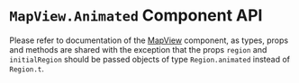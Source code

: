 # `MapView.Animated` Component API

Please refer to documentation of the [MapView](docs/MapView.md) component, as
types, props and methods are shared with the exception that the props `region`
and `initialRegion` should be passed objects of type `Region.animated` instead
of `Region.t`.

